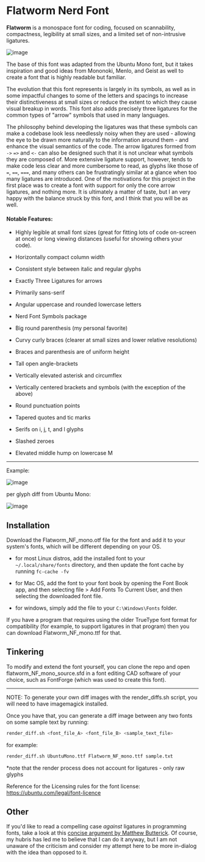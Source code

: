 # Flatworm Nerd Font

**Flatworm** is a monospace font for coding, focused on scannability, compactness, legibility at small sizes, and a limited set of non-intrusive ligatures.

![image](https://github.com/user-attachments/assets/f21e2ab4-408e-481e-b088-f45f000edc57)

The base of this font was adapted from the Ubuntu Mono font, but it takes inspiration and good ideas from Mononoki, Menlo, and Geist as well to create a font that is highly readable but familiar.

The evolution that this font represents is largely in its symbols, as well as in some impactful changes to some of the letters and spacings to increase their distinctiveness at small sizes or reduce the extent to which they cause visual breakup in words. This font also adds precisely three ligatures for the common types of "arrow" symbols that used in many languages. 

The philosophy behind developing the ligatures was that these symbols can make a codebase look less needlessly noisy when they are used - allowing the eye to be drawn more naturally to the information around them - and enhance the visual semantics of the code.  The arrow ligatures formed from `->` `=>` and `<-` can also be designed such that it is not unclear what symbols they are composed of. More extensive ligature support, however, tends to make code less clear and more cumbersome to read, as glyphs like those of `=`, `==`, `===`, and many others can be frustratingly similar at a glance when too many ligatures are introduced. One of the motivations for this project in the first place was to create a font with support for only the core arrow ligatures, and nothing more. It is ultimately a matter of taste, but I an very happy with the balance struck by this font, and I think that you will be as well.

#### Notable Features:

- Highly legible at small font sizes (great for fitting lots of code on-screen at once) or long viewing distances (useful for showing others your code).

- Horizontally compact column width

- Consistent style between italic and regular glyphs

- Exactly Three Ligatures for arrows

- Primarily sans-serif

- Angular uppercase and rounded lowercase letters

- Nerd Font Symbols package

- Big round parenthesis (my personal favorite)

- Curvy curly braces (clearer at small sizes and lower relative resolutions)

- Braces and parenthesis are of uniform height

- Tall open angle-brackets

- Vertically elevated asterisk and circumflex

- Vertically centered brackets and symbols (with the exception of the above)

- Round punctuation points

- Tapered quotes and tic marks

- Serifs on i, j, t, and l glyphs

- Slashed zeroes

- Elevated middle hump on lowercase M

---

Example:

![image](https://github.com/user-attachments/assets/56e2d6e5-0fe5-4e99-9941-c711cc2224c6)

per glyph diff from Ubuntu Mono:

![image](https://github.com/user-attachments/assets/230e0b8b-b060-410f-ba5c-d549d0378b11)

## Installation

Download the Flatworm_NF_mono.otf file for the font and add it to your system's fonts, which will be different depending on your OS.

- for most Linux distros, add the installed font to your `~/.local/share/fonts` directory, and then update the font cache by running `fc-cache -fv`

- for Mac OS, add the font to your font book by opening the Font Book app, and then selecting file > Add Fonts To Current User, and then selecting the downloaded font file.

- for windows, simply add the file to your `C:\Windows\Fonts` folder.

If you have a program that requires using the older TrueType font format for compatibility (for example, to support ligatures in that program) then you can download Flatworm_NF_mono.ttf for that.

## Tinkering

To modify and extend the font yourself, you can clone the repo and open flatworm_NF_mono_source.sfd in a font editing CAD software of your choice, such as FontForge (which was used to create this font).

---

NOTE: To generate your own diff images with the render_diffs.sh script, you will need to have imagemagick installed.

Once you have that, you can generate a diff image between any two fonts on some sample text by running:

```sh
render_diff.sh <font_file_A> <font_file_B> <sample_text_file>
```

for example:
```sh
render_diff.sh UbuntuMono.ttf Flatworm_NF_mono.ttf sample.txt
```

*note that the render process does not account for ligatures - only raw glyphs

Reference for the Licensing rules for the font license: https://ubuntu.com/legal/font-licence

## Other

If you'd like to read a compelling case *against* ligatures in programming fonts, take a look at this [concise argument by Matthew Butterick](https://practicaltypography.com/ligatures-in-programming-fonts-hell-no.html). Of course, my hubris has led me to believe that I can do it anyway, but I am not unaware of the criticism and consider my attempt here to be more in-dialog with the idea than opposed to it.
